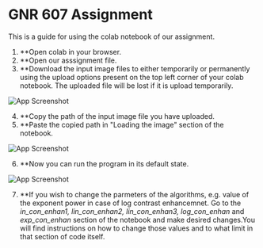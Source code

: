 
# GNR 607 Assignment 

This is a guide for using the colab notebook of our assignment.


1. **Open colab in your browser.
2. **Open our asssignment file.
3. **Download the input image files to either temporarily or permanently using the upload options present on the top left corner of your colab notebook.
   The uploaded file will be lost if it is upload temporarily.

![App Screenshot](https://user-images.githubusercontent.com/78019202/203922484-dfd400d4-cd42-4541-a262-6500d537be0b.jpeg)

   
4. **Copy the path of the input image file you have uploaded.
5. **Paste the copied path in "Loading the image" section of the notebook.

![App Screenshot](https://user-images.githubusercontent.com/78019202/203923023-76176206-314c-42ed-ae91-b25cf639cb74.jpeg)


6. **Now you can run the program in its default state.

![App Screenshot](https://user-images.githubusercontent.com/78019202/203923411-156343e0-dcd1-4524-90f5-c0f70f08de22.jpeg)


7. **If you wish to change the parmeters of the algorithms, e.g. value of the exponent power in case of log contrast enhancemnet.
Go to the *in_con_enhan1, lin_con_enhan2, lin_con_enhan3, log_con_enhan* and *exp_con_enhan* section of the notebook and make desired changes.You will find instructions on how to change those values and to what limit in that section of code itself. 
